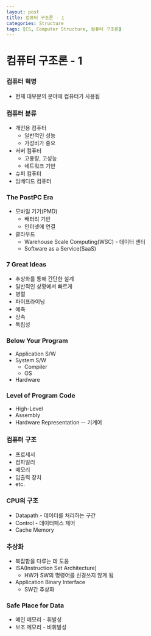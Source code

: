 ```yaml
---
layout: post
title: 컴퓨터 구조론 - 1
categories: Structure
tags: [CS, Computer Structure, 컴퓨터 구조론]
---
```


# 컴퓨터 구조론 - 1

### 컴퓨터 혁명

- 현재 대부분의 분야에 컴퓨터가 사용됨

### 컴퓨터 분류

- 개인용 컴퓨터
  - 일반적인 성능
  - 가성비가 중요
- 서버 컴퓨터
  - 고용량, 고성능
  - 네트워크 기반
- 슈퍼 컴퓨터
- 임베디드 컴퓨터

### The PostPC Era

- 모바일 기기(PMD)
  - 배터리 기반
  - 인터넷에 연결
- 클라우드
  - Warehouse Scale Computing(WSC) - 데이터 센터
  - Software as a Service(SaaS)

### 7 Great Ideas

- 추상화를 통해 간단한 설계
- 일반적인 상황에서 빠르게
- 병렬
- 파이프라이닝
- 예측
- 상속
- 독립성

### Below Your Program

- Application S/W
- System S/W
  - Compiler
  - OS
- Hardware

### Level of Program Code

- High-Level
- Assembly
- Hardware Representation -- 기계어

### 컴퓨터 구조

- 프로세서
- 컴파일러
- 메모리
- 입출력 장치
- etc.

### CPU의 구조

- Datapath - 데이터를 처리하는 구간
- Control - 데이터패스 제어
- Cache Memory

### 추상화

- 복잡함을 다루는 데 도움
- ISA(Instruction Set Architecture)
  - HW가 SW의 명령어를 신경쓰지 않게 됨
- Application Binary Interface
  - SW간 추상화

### Safe Place for Data

- 메인 메모리 - 휘발성
- 보조 메모리 - 비휘발성
